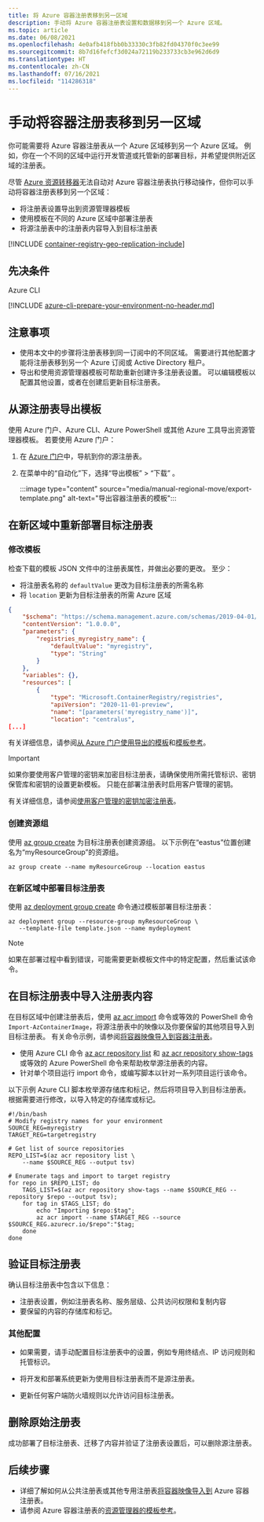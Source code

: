 ```yaml
---
title: 将 Azure 容器注册表移到另一区域
description: 手动将 Azure 容器注册表设置和数据移到另一个 Azure 区域。
ms.topic: article
ms.date: 06/08/2021
ms.openlocfilehash: 4e0afb418fbb0b33330c3fb82fd04370f0c3ee99
ms.sourcegitcommit: 8b7d16fefcf3d024a72119b233733cb3e962d6d9
ms.translationtype: HT
ms.contentlocale: zh-CN
ms.lasthandoff: 07/16/2021
ms.locfileid: "114286318"
---
```

# <a name="manually-move-a-container-registry-to-another-region"></a>手动将容器注册表移到另一区域

你可能需要将 Azure 容器注册表从一个 Azure 区域移到另一个 Azure 区域。 例如，你在一个不同的区域中运行开发管道或托管新的部署目标，并希望提供附近区域的注册表。

尽管 [Azure 资源转移器](../resource-mover/overview.md)无法自动对 Azure 容器注册表执行移动操作，但你可以手动将容器注册表移到另一个区域：

* 将注册表设置导出到资源管理器模板
* 使用模板在不同的 Azure 区域中部署注册表
* 将源注册表中的注册表内容导入到目标注册表


[!INCLUDE [container-registry-geo-replication-include](../../includes/container-registry-geo-replication-include.md)]

## <a name="prerequisites"></a>先决条件

Azure CLI

[!INCLUDE [azure-cli-prepare-your-environment-no-header.md](../../includes/azure-cli-prepare-your-environment-no-header.md)]

## <a name="considerations"></a>注意事项

* 使用本文中的步骤将注册表移到同一订阅中的不同区域。 需要进行其他配置才能将注册表移到另一个 Azure 订阅或 Active Directory 租户。 
* 导出和使用资源管理器模板可帮助重新创建许多注册表设置。 可以编辑模板以配置其他设置，或者在创建后更新目标注册表。

## <a name="export-template-from-source-registry"></a>从源注册表导出模板 

使用 Azure 门户、Azure CLI、Azure PowerShell 或其他 Azure 工具导出资源管理器模板。 若要使用 Azure 门户：

1. 在 [Azure 门户](https://portal.azure.com)中，导航到你的源注册表。
1. 在菜单中的“自动化”下，选择“导出模板” > “下载”  。

    :::image type="content" source="media/manual-regional-move/export-template.png" alt-text="导出容器注册表的模板":::

## <a name="redeploy-target-registry-in-new-region"></a>在新区域中重新部署目标注册表

### <a name="modify-template"></a>修改模板

检查下载的模板 JSON 文件中的注册表属性，并做出必要的更改。 至少：

* 将注册表名称的 `defaultValue` 更改为目标注册表的所需名称
* 将 `location` 更新为目标注册表的所需 Azure 区域

```json
{
    "$schema": "https://schema.management.azure.com/schemas/2019-04-01/deploymentTemplate.json#",
    "contentVersion": "1.0.0.0",
    "parameters": {
        "registries_myregistry_name": {
            "defaultValue": "myregistry",
            "type": "String"
        }
    },
    "variables": {},
    "resources": [
        {
            "type": "Microsoft.ContainerRegistry/registries",
            "apiVersion": "2020-11-01-preview",
            "name": "[parameters('myregistry_name')]",
            "location": "centralus",
[...]
```

有关详细信息，请参阅[从 Azure 门户使用导出的模板](../azure-resource-manager/templates/template-tutorial-export-template.md)和[模板参考](/azure/templates/microsoft.containerregistry/registries)。

> [!IMPORTANT]
> 如果你要使用客户管理的密钥来加密目标注册表，请确保使用所需托管标识、密钥保管库和密钥的设置更新模板。 只能在部署注册表时启用客户管理的密钥。
> 
> 有关详细信息，请参阅[使用客户管理的密钥加密注册表](./container-registry-customer-managed-keys.md#enable-customer-managed-key---template)。

### <a name="create-resource-group"></a>创建资源组 

使用 [az group create](/cli/azure/group#az_group_create) 为目标注册表创建资源组。 以下示例在“eastus”位置创建名为“myResourceGroup”的资源组。 

```azurecli
az group create --name myResourceGroup --location eastus
```

### <a name="deploy-target-registry-in-new-region"></a>在新区域中部署目标注册表

使用 [az deployment group create](/cli/azure/deployment/group#az_deployment_group_create) 命令通过模板部署目标注册表：

```azurecli
az deployment group --resource-group myResourceGroup \
   --template-file template.json --name mydeployment
```

> [!NOTE]
> 如果在部署过程中看到错误，可能需要更新模板文件中的特定配置，然后重试该命令。

## <a name="import-registry-content-in-target-registry"></a>在目标注册表中导入注册表内容

在目标区域中创建注册表后，使用 [az acr import](/cli/azure/acr#az_acr_import) 命令或等效的 PowerShell 命令 `Import-AzContainerImage`，将源注册表中的映像以及你要保留的其他项目导入到目标注册表。 有关命令示例，请参阅[将容器映像导入到容器注册表](container-registry-import-images.md)。

* 使用 Azure CLI 命令 [az acr repository list](/cli/azure/acr/repository#az_acr_repository_list) 和 [az acr repository show-tags](/cli/azure/acr/repository#az_acr_repository_show_tags) 或等效的 Azure PowerShell 命令来帮助枚举源注册表的内容。
* 针对单个项目运行 import 命令，或编写脚本以针对一系列项目运行该命令。

以下示例 Azure CLI 脚本枚举源存储库和标记，然后将项目导入到目标注册表。 根据需要进行修改，以导入特定的存储库或标记。

```azurecli
#!/bin/bash
# Modify registry names for your environment
SOURCE_REG=myregistry
TARGET_REG=targetregistry

# Get list of source repositories
REPO_LIST=$(az acr repository list \
    --name $SOURCE_REG --output tsv)

# Enumerate tags and import to target registry
for repo in $REPO_LIST; do
    TAGS_LIST=$(az acr repository show-tags --name $SOURCE_REG --repository $repo --output tsv);
    for tag in $TAGS_LIST; do
        echo "Importing $repo:$tag";
        az acr import --name $TARGET_REG --source $SOURCE_REG.azurecr.io/$repo":"$tag;
    done
done
```

## <a name="verify-target-registry"></a>验证目标注册表

确认目标注册表中包含以下信息：

* 注册表设置，例如注册表名称、服务层级、公共访问权限和复制内容
* 要保留的内容的存储库和标记。


### <a name="additional-configuration"></a>其他配置

* 如果需要，请手动配置目标注册表中的设置，例如专用终结点、IP 访问规则和托管标识。

* 将开发和部署系统更新为使用目标注册表而不是源注册表。

* 更新任何客户端防火墙规则以允许访问目标注册表。

## <a name="delete-original-registry"></a>删除原始注册表

成功部署了目标注册表、迁移了内容并验证了注册表设置后，可以删除源注册表。

## <a name="next-steps"></a>后续步骤

* 详细了解如何从公共注册表或其他专用注册表[将容器映像导入到](container-registry-import-images.md) Azure 容器注册表。 
* 请参阅 Azure 容器注册表的[资源管理器的模板参考](/azure/templates/microsoft.containerregistry/registries)。